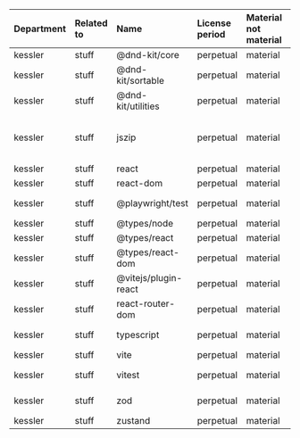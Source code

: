 | Department | Related to | Name                 | License period | Material not material | License type              | Link                                                   | Remote version | Installed version | Defined version | Author                                |
| :--------- | :--------- | :------------------- | :------------- | :-------------------- | :------------------------ | :----------------------------------------------------- | :------------- | :---------------- | :-------------- | :------------------------------------ |
| kessler    | stuff      | @dnd-kit/core        | perpetual      | material              | MIT                       | git+https://github.com/clauderic/dnd-kit.git           | 6.3.1          | 6.3.1             | ^6.3.1          | Claudéric Demers                      |
| kessler    | stuff      | @dnd-kit/sortable    | perpetual      | material              | MIT                       | git+https://github.com/clauderic/dnd-kit.git           | 10.0.0         | 10.0.0            | ^10.0.0         | Claudéric Demers                      |
| kessler    | stuff      | @dnd-kit/utilities   | perpetual      | material              | MIT                       | git+https://github.com/clauderic/dnd-kit.git           | 3.2.2          | 3.2.2             | ^3.2.2          | Claudéric Demers                      |
| kessler    | stuff      | jszip                | perpetual      | material              | (MIT OR GPL-3.0-or-later) | git+https://github.com/Stuk/jszip.git                  | 3.10.1         | 3.10.1            | ^3.10.1         | Stuart Knightley <stuart@stuartk.com> |
| kessler    | stuff      | react                | perpetual      | material              | MIT                       | git+https://github.com/facebook/react.git              | 19.2.0         | 19.2.0            | ^19.2.0         | n/a                                   |
| kessler    | stuff      | react-dom            | perpetual      | material              | MIT                       | git+https://github.com/facebook/react.git              | 19.2.0         | 19.2.0            | ^19.2.0         | n/a                                   |
| kessler    | stuff      | @playwright/test     | perpetual      | material              | Apache-2.0                | git+https://github.com/microsoft/playwright.git        | 1.56.0         | 1.55.1            | ^1.47           | Microsoft Corporation                 |
| kessler    | stuff      | @types/node          | perpetual      | material              | MIT                       | https://github.com/DefinitelyTyped/DefinitelyTyped.git | 20.19.21       | 20.19.19          | ^20             | n/a                                   |
| kessler    | stuff      | @types/react         | perpetual      | material              | MIT                       | https://github.com/DefinitelyTyped/DefinitelyTyped.git | 19.2.2         | 19.2.0            | ^19.2.0         | n/a                                   |
| kessler    | stuff      | @types/react-dom     | perpetual      | material              | MIT                       | https://github.com/DefinitelyTyped/DefinitelyTyped.git | 19.2.2         | 19.2.0            | ^19.2.0         | n/a                                   |
| kessler    | stuff      | @vitejs/plugin-react | perpetual      | material              | MIT                       | git+https://github.com/vitejs/vite-plugin-react.git    | 4.7.0          | 4.7.0             | ^4.7.0          | Evan You                              |
| kessler    | stuff      | react-router-dom     | perpetual      | material              | MIT                       | git+https://github.com/remix-run/react-router.git      | 6.30.1         | 6.30.1            | ^6.30.1         | Remix Software <hello@remix.run>      |
| kessler    | stuff      | typescript           | perpetual      | material              | Apache-2.0                | git+https://github.com/microsoft/TypeScript.git        | 5.9.3          | 5.9.3             | ^5.9.3          | Microsoft Corp.                       |
| kessler    | stuff      | vite                 | perpetual      | material              | MIT                       | git+https://github.com/vitejs/vite.git                 | 5.4.20         | 5.4.20            | ^5.4.20         | Evan You                              |
| kessler    | stuff      | vitest               | perpetual      | material              | MIT                       | git+https://github.com/vitest-dev/vitest.git           | 2.1.9          | 2.1.9             | ^2              | Anthony Fu <anthonyfu117@hotmail.com> |
| kessler    | stuff      | zod                  | perpetual      | material              | MIT                       | git+https://github.com/colinhacks/zod.git              | 3.25.76        | 3.25.76           | ^3.25.76        | Colin McDonnell <zod@colinhacks.com>  |
| kessler    | stuff      | zustand              | perpetual      | material              | MIT                       | git+https://github.com/pmndrs/zustand.git              | 4.5.7          | 4.5.7             | ^4.5.7          | Paul Henschel                         |

